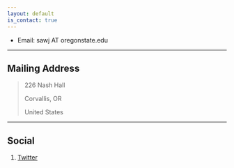 ```yaml
---
layout: default
is_contact: true
---
```


* Email: sawj AT oregonstate.edu

---

## Mailing Address

> 226 Nash Hall
>
> Corvallis, OR
>
> United States

---

## Social

1. [Twitter](https://twitter.com/jimmysaw)
